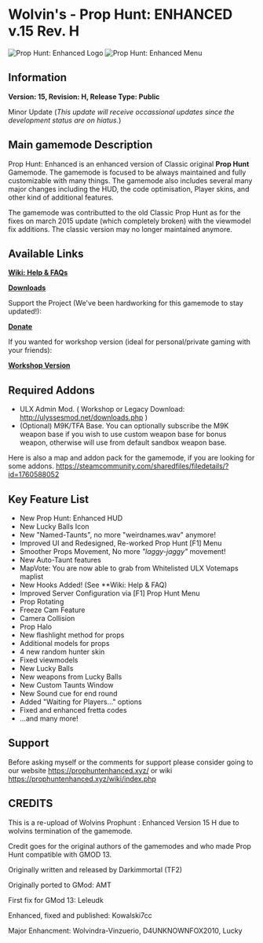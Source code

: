 # Wolvin's - Prop Hunt: ENHANCED v.15 Rev. H

![Prop Hunt: Enhanced Logo](https://i.ibb.co/7Yq3PhX/image.png "Prop Hunt: Enhanced v.15")
![Prop Hunt: Enhanced Menu](https://i.imgur.com/bXu9yeA.png "Prop Hunt: Enhanced v.15")

## Information
**Version: 15, Revision: H, Release Type: Public**

Minor Update (*This update will receive occassional updates since the development status are on hiatus.*)

## Main gamemode Description
Prop Hunt: Enhanced is an enhanced version of Classic original **Prop Hunt** Gamemode. The gamemode is focused to be always maintained and fully customizable with many things.
The gamemode also includes several many major changes including the HUD, the code optimisation, Player skins, and other kind of additional features.

The gamemode was contributted to the old Classic Prop Hunt as for the fixes on march 2015 update (which completely broken) with the viewmodel fix additions. The classic version may no longer
maintained anymore.

## Available Links
[**Wiki: Help & FAQs**](https://prophuntenhanced.xyz/wiki/index.php)

[**Downloads**](https://prophuntenhanced.xyz/download)

Support the Project (We've been hardworking for this gamemode to stay updated!):

[**Donate**](https://prophuntenhanced.xyz/donate)

If you wanted for workshop version (ideal for personal/private gaming with your friends):

[**Workshop Version**](https://steamcommunity.com/sharedfiles/filedetails/?id=1758906555)

## Required Addons
* ULX Admin Mod. ( Workshop or Legacy Download: http://ulyssesmod.net/downloads.php )
* (Optional) M9K/TFA Base. You can optionally subscribe the M9K weapon base if you wish to use custom weapon base for bonus weapon, otherwise will use from default sandbox weapon base.

Here is also a map and addon pack for the gamemode, if you are looking for some addons.
https://steamcommunity.com/sharedfiles/filedetails/?id=1760588052

## Key Feature List
* New Prop Hunt: Enhanced HUD
* New Lucky Balls Icon
* New "Named-Taunts", no more "weirdnames.wav" anymore!
* Improved UI and Redesigned, Re-worked Prop Hunt [F1] Menu
* Smoother Props Movement, No more *"laggy-jaggy"* movement!
* New Auto-Taunt features
* MapVote: You are now able to grab from Whitelisted ULX Votemaps maplist
* New Hooks Added! (See **Wiki: Help & FAQ)
* Improved Server Configuration via [F1] Prop Hunt Menu
* Prop Rotating
* Freeze Cam Feature
* Camera Collision
* Prop Halo
* New flashlight method for props
* Additional models for props
* 4 new random hunter skin
* Fixed viewmodels
* New Lucky Balls
* New weapons from Lucky Balls
* New Custom Taunts Window
* New Sound cue for end round
* Added "Waiting for Players..." options
* Fixed and enhanced fretta codes
* ...and many more!

## Support
Before asking myself or the comments for support please consider going to our website https://prophuntenhanced.xyz/ or wiki https://prophuntenhanced.xyz/wiki/index.php

## CREDITS
This is a re-upload of Wolvins Prophunt : Enhanced Version 15 H due to wolvins termination of the gamemode.

Credit goes for the original authors of the gamemodes and who made Prop Hunt compatible with GMOD 13.

Originally written and released by Darkimmortal (TF2)

Originally ported to GMod: AMT

First fix for GMod 13: Leleudk

Enhanced, fixed and published: Kowalski7cc

Major Enhancment: Wolvindra-Vinzuerio, D4UNKNOWNFOX2010, Lucky
